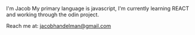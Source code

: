 I'm Jacob
My primary language is javascript, I'm currently learning REACT and working through the odin project.


Reach me at: jacobhandelman@gmail.com

<!---
Dezzep/Dezzep is a ✨ special ✨ repository because its `README.md` (this file) appears on your GitHub profile.
You can click the Preview link to take a look at your changes.
--->
